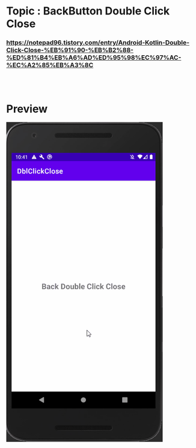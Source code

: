 # Topic : BackButton Double Click Close


### https://notepad96.tistory.com/entry/Android-Kotlin-Double-Click-Close-%EB%91%90-%EB%B2%88-%ED%81%B4%EB%A6%AD%ED%95%98%EC%97%AC-%EC%A2%85%EB%A3%8C


<br><br>

# Preview

![preview](preview.gif)
